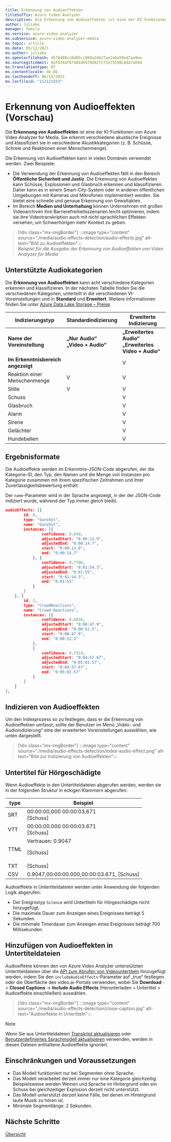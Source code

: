 ```yaml
---
title: Erkennung von Audioeffekten
titleSuffix: Azure Video Analyzer
description: Die Erkennung von Audioeffekten ist eine der KI-Funktionen von Azure Video Analyzer for Media. Sie erkennt verschiedene akustische Ereignisse und klassifiziert sie in verschiedene Akustikkategorien (z. B. Schüsse, Schreie und Reaktionen einer Menschenmenge).
author: Juliako
manager: femila
ms.service: azure-video-analyzer
ms.subservice: azure-video-analyzer-media
ms.topic: article
ms.date: 05/12/2021
ms.author: juliako
ms.openlocfilehash: d576408cc0d65cc908a24b27ae2a6a50ed7aa9ee
ms.sourcegitcommit: 0af634af87404d6970d82fcf1e75598c8da7a044
ms.translationtype: HT
ms.contentlocale: de-DE
ms.lasthandoff: 06/15/2021
ms.locfileid: "112121553"
---
```

#  <a name="audio-effects-detection-preview"></a>Erkennung von Audioeffekten (Vorschau)

Die **Erkennung von Audioeffekten** ist eine der KI-Funktionen von Azure Video Analyzer for Media. Sie erkennt verschiedene akustische Ereignisse und klassifiziert sie in verschiedene Akustikkategorien (z. B. Schüsse, Schreie und Reaktionen einer Menschenmenge).
 
Die Erkennung von Audioeffekten kann in vielen Domänen verwendet werden. Zwei Beispiele:

* Die Verwendung der Erkennung von Audioeffekten fällt in den Bereich **Öffentliche Sicherheit und Justiz**. Die Erkennung von Audioeffekten kann Schüsse, Explosionen und Glasbruch erkennen und klassifizieren. Daher kann es in einem Smart-City-System oder in anderen öffentlichen Umgebungen mit Kameras und Mikrofonen implementiert werden. Sie bietet eine schnelle und genaue Erkennung von Gewaltakten. 
* Im Bereich **Medien und Unterhaltung** können Unternehmen mit großen Videoarchiven ihre Barrierefreiheitsszenarien leicht optimieren, indem sie ihre Videotranskription auch mit nicht sprachlichen Effekten versehen, um Schwerhörigen mehr Kontext zu geben.

> [!div class="mx-imgBorder"]
> :::image type="content" source="./media/audio-effects-detection/audio-effects.jpg" alt-text="Bild zu Audioeffekten":::
<br/>*Beispiel für die Ausgabe der Erkennung von Audioeffekten von Video Analyzer for Media*

## <a name="supported-audio-categories"></a>Unterstützte Audiokategorien  

Die **Erkennung von Audioeffekten** kann acht verschiedene Kategorien erkennen und klassifizieren. In der nächsten Tabelle finden Sie die verschiedenen Kategorien, unterteilt in die verschiedenen VI-Voreinstellungen und in **Standard** und **Erweitert**. Weitere Informationen finden Sie unter [Azure Data Lake Storage – Preise](https://azure.microsoft.com/pricing/details/media-services/).

|Indizierungstyp |Standardindizierung| Erweiterte Indizierung|
|---|---|---|
|**Name der Voreinstellung** |**„Nur Audio“** <br/>**„Video + Audio“** |**„Erweitertes Audio“**<br/> **„Erweitertes Video + Audio“**|
|**Im Erkenntnisbereich angezeigt**|| V|
|Reaktion einer Menschenmenge |V| V|
| Stille| V| V|
| Schuss ||V |
| Glasbruch ||V|
| Alarm|| V |
| Sirene|| V |
| Gelächter|| V |
| Hundebellen|| V|

## <a name="result-formats"></a>Ergebnisformate

Die Audioeffekte werden im Erkenntnis-JSON-Code abgerufen, der die Kategorie-ID, den Typ, den Namen und die Menge von Instanzen pro Kategorie zusammen mit ihrem spezifischen Zeitrahmen und ihrer Zuverlässigkeitsbewertung enthält.

Der `name`-Parameter wird in der Sprache angezeigt, in der der JSON-Code indiziert wurde, während der Typ immer gleich bleibt.

```json
audioEffects: [{
        id: 0,
        type: "Gunshot",
        name: "Gunshot",
        instances: [{
                confidence: 0.649,
                adjustedStart: "0:00:13.9",
                adjustedEnd: "0:00:14.7",
                start: "0:00:13.9",
                end: "0:00:14.7"
            }, {
                confidence: 0.7706,
                adjustedStart: "0:01:54.3",
                adjustedEnd: "0:01:55",
                start: "0:01:54.3",
                end: "0:01:55"
            }
        ]
    }, {
        id: 1,
        type: "CrowdReactions",
        name: "Crowd Reactions",
        instances: [{
                confidence: 0.6816,
                adjustedStart: "0:00:47.9",
                adjustedEnd: "0:00:52.5",
                start: "0:00:47.9",
                end: "0:00:52.5"
            },
            {
                confidence: 0.7314,
                adjustedStart: "0:04:57.67",
                adjustedEnd: "0:05:01.57",
                start: "0:04:57.67",
                end: "0:05:01.57"
            }
        ]
    }
],
```

## <a name="how-to-index-audio-effects"></a>Indizieren von Audioeffekten

Um den Indexprozess so zu festlegen, dass er die Erkennung von Audioeffekten umfasst, sollte der Benutzer im Menü „Video- und Audioindizierung“ eine der erweiterten Voreinstellungen auswählen, wie unten dargestellt.

> [!div class="mx-imgBorder"]
> :::image type="content" source="./media/audio-effects-detection/index-audio-effect.png" alt-text="Bild zur Indizierung von Audioeffekten":::

## <a name="closed-caption"></a>Untertitel für Hörgeschädigte

Wenn Audioeffekte in den Untertiteldateien abgerufen werden, werden sie in der folgenden Struktur in eckigen Klammern abgerufen:

|type| Beispiel|
|---|---|
|SRT |00:00:00,000  00:00:03,671<br/>[Schuss]|
|VTT |00:00:00.000  00:00:03.671<br/>[Schuss]|
|TTML|Vertrauen: 0.9047 <br/> <p begin="00:00:00.000" end="00:00:03.671">[Schuss]</p>|
|TXT |[Schuss]|
|CSV |0.9047,00:00:00.000,00:00:03.671, [Schuss]|

Audioeffekte in Untertiteldateien werden unter Anwendung der folgenden Logik abgerufen:

* Der Ereignistyp `Silence` wird Untertiteln für Hörgeschädigte nicht hinzugefügt.
* Die maximale Dauer zum Anzeigen eines Ereignisses beträgt 5 Sekunden.
* Die minimale Timerdauer zum Anzeigen eines Ereignisses beträgt 700 Millisekunden.

## <a name="adding-audio-effects-in-closed-caption-files"></a>Hinzufügen von Audioeffekten in Untertiteldateien

Audioeffekte können den von Azure Video Analyzer unterstützten Untertiteldateien über die [API zum Abrufen von Videountertiteln](https://api-portal.videoindexer.ai/api-details#api=Operations&operation=Get-Video-Captions) hinzugefügt werden, indem Sie den `includeAudioEffects`-Parameter auf „true“ festlegen oder die Oberfläche des video.ai-Portals verwenden, wobei Sie **Download** -> **Closed Captions** -> **Include Audio Effects** (Herunterladen > Untertitel > Audioeffekte einschließen) auswählen.

> [!div class="mx-imgBorder"]
> :::image type="content" source="./media/audio-effects-detection/close-caption.jpg" alt-text="Audioeffekte in Untertiteln":::

> [!NOTE]
> Wenn Sie aus Untertiteldateien [Transkript aktualisieren](https://api-portal.videoindexer.ai/api-details#api=Operations&operation=Update-Video-Transcript) oder [Benutzerdefiniertes Sprachmodell aktualisieren](https://api-portal.videoindexer.ai/api-details#api=Operations&operation=Update-Language-Model) verwenden, werden in diesen Dateien enthaltene Audioeffekte ignoriert.

## <a name="limitations-and-assumptions"></a>Einschränkungen und Voraussetzungen

* Das Modell funktioniert nur bei Segmenten ohne Sprache.
* Das Modell verarbeitet derzeit immer nur eine Kategorie gleichzeitig. Beispielsweise werden Weinen und Sprache im Hintergrund oder ein Schuss bei gleichzeitiger Explosion derzeit nicht unterstützt.
* Das Modell unterstützt derzeit keine Fälle, bei denen im Hintergrund laute Musik zu hören ist.
* Minimale Segmentlänge: 2 Sekunden.

## <a name="next-steps"></a>Nächste Schritte

[Übersicht](video-indexer-overview.md)
